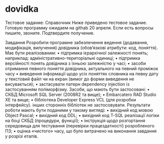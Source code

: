 # dovidka
Тестовое задание: Справочник
Ниже приведено тестовое задание. Готовую программу ожидаем на githab 20
апреля.
Если есть вопросы пишите, звоните.
Подтвердите получение.

Завдання
Розробити програмне забезпечення ведення (додавання, модифікація, вилучення)
довідника (обов’язкові атрибути: код, поняття).
Має бути реалізованим:
•       підтримка ієрархічної залежності понять; наприклад:
адміністративно-територіальні одиниці;
•       підтримка версійності понять довідника з їхньою залежністю у часі;
•       засоби отримання певного поняття довідника, актуального на певний
проміжок часу
•       виведення інформації щодо усіх поняттях словника на певну дату у
текстовий файл чи на екран (вимог до форми виведення не висувається);
•       застасувати патерн dependency injection із застосуванням
поліморфізму.
Засоби, що мають бути застосовані:
•       СКБД Microsoft SQL Server (2008R2 та вище);
•       Embarcatero RAD Studio XE та вище;
•       бібліотека Developer Express VCL (для розробки інтерфейсу).
інших сторонніх бібліотек не застосовувати.
Результати роботи мають бути поданими у такому вигляді:
•       вихідний код мовою Object Pascal;
•       вихідний код DDL;
•       вихідний код T-SQL реалізації логіки на боці СКБД (процедури,
функції);
•       інструкція щодо розгортання середовища для тестування (перевірки
працездатності) розробленого ПЗ;
•       оцінка «чистого» часу, що було витрачено на виконання завдання у
розрізі етапів.
